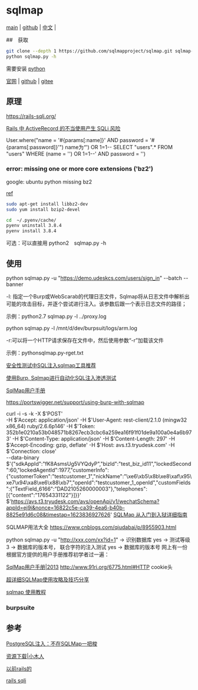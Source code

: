 # sqlmap

[main](http://sqlmap.org/) | 
[github](https://github.com/sqlmapproject/sqlmap) |
[中文](https://github.com/sqlmapproject/sqlmap/blob/master/doc/translations/README-zh-CN.md) |

##　获取

```bash
git clone --depth 1 https://github.com/sqlmapproject/sqlmap.git sqlmap-dev
python sqlmap.py -h
```

需要安装 [python](/dev/python/python.install.md)

[官网](http://sqlmap.org/) | 
[github](https://github.com/sqlmapproject/sqlmap) |
[gitee](https://gitee.com/azhao-1981/sqlmap)

## 原理

https://rails-sqli.org/

[Rails 中 ActiveRecord 的不当使用产生 SQLi 风险](https://zhuanlan.zhihu.com/p/27131797)

User.where("name = '#{params[:name]}' AND password = '#{params[:password]}'")
name为“') OR 1=1--
SELECT "users".* FROM "users" WHERE (name = '') OR 1=1--' AND password = '')


### error: missing one or more core extensions ('bz2')

google: ubuntu python missing  bz2

[ref](https://stackoverflow.com/questions/12806122/missing-python-bz2-module)

```bash
sudo apt-get install libbz2-dev
sudo yum install bzip2-devel

cd  ~/.pyenv/cache/
pyenv uninstall 3.8.4
pyenv install 3.8.4
```

可选：可以直接用 python2　sqlmap.py -h

## 使用

python sqlmap.py -u "https://demo.udeskcs.com/users/sign_in" --batch --banner

-l: 指定一个Burp或WebScarab的代理日志文件，Sqlmap将从日志文件中解析出可能的攻击目标，并逐个尝试进行注入。该参数后跟一个表示日志文件的路径；

示例：python2.7 sqlmap.py -l ../proxy.log

python sqlmap.py -l /mnt/d/dev/burpsuit/logs/arm.log

-r:可以将一个HTTP请求保存在文件中，然后使用参数“-r”加载该文件

示例：pythonsqlmap.py-rget.txt

[安全性测试中​SQL注入sqlmap工具推荐](https://www.jianshu.com/p/324a3ada32a1)

[使用Burp, Sqlmap进行自动化SQL注入渗透测试](https://t0data.gitbooks.io/burpsuite/content/chapter18.html)

[SqlMap用户手册](https://www.secpulse.com/archives/4213.html)

<https://portswigger.net/support/using-burp-with-sqlmap>


curl -i -s -k -X $'POST' \
    -H $'Accept: application/json' -H $'User-Agent: rest-client/2.1.0 (mingw32 x86_64) ruby/2.6.6p146' -H $'Token: 352b1e0210a53b048571b8267ecb3cbc6a259ea16f91f01de9a100a0e4a6b973' -H $'Content-Type: application/json' -H $'Content-Length: 297' -H $'Accept-Encoding: gzip, deflate' -H $'Host: avs.t3.tryudesk.com' -H $'Connection: close' \
    --data-binary $'{\"sdkAppId\":\"fK8AsmsUg5VYQdyP\",\"bizId\":\"test_biz_id11\",\"lockedSecond\":60,\"lockedAgentId\":1977,\"customerInfo\":{\"customerToken\":\"testcustomer_1\",\"nickName\":\"\xe6\xb5\x8b\xe8\xaf\x95\xe7\x94\xa8\xe6\x88\xb7\",\"openId\":\"testcustomer_1_openId\",\"customFields\":{\"TextField_6166\":\"DAD2105260000003\"},\"telephones\":[{\"content\":\"17654331122\"}]}}' \
    $'https://avs.t3.tryudesk.com/avs/openApi/v1/wechatSchema?appId=ej9i&nonce=16822c5e-ca39-4ea6-b40b-8825e91d6c08&timestap=1623836927626'
[SQLMap 从入门到入狱详细指南](https://gitbook.cn/books/5ba8393639ea516190a9b8f8/index.html)

SQLMAP用法大全
https://www.cnblogs.com/qiudabai/p/8955903.html


python sqlmap.py -u "http://xxx.com/xx?id=1"
-> 识别数据库 yes
-> 测试等级 3
-> 数据库的版本号， 联合字符的注入测试 yes
-> 数据库的版本号
网上有一份根据官方提供的用户手册推荐初学者过一遍：

[SqlMap用户手册|2013](http://www.91ri.org/6775.html)
http://www.91ri.org/6775.html#HTTP cookie头

[超详细SQLMap使用攻略及技巧分享](https://www.freebuf.com/sectool/164608.html)

[sqlmap 使用教程](https://www.jianshu.com/p/65d7522ecc1f)

### burpsuite

## 参考

[PostgreSQL注入：不在SQLMap一把梭](https://www.freebuf.com/articles/web/248843.html)

[资源下载|小木人](http://www.xwood.net/_site_domain_/_root/5870/5930/5932/index.html)

[以前rails的](https://github.com/sqlmapproject/sqlmap/issues/1239)

[rails sqli](https://rails-sqli.org/)